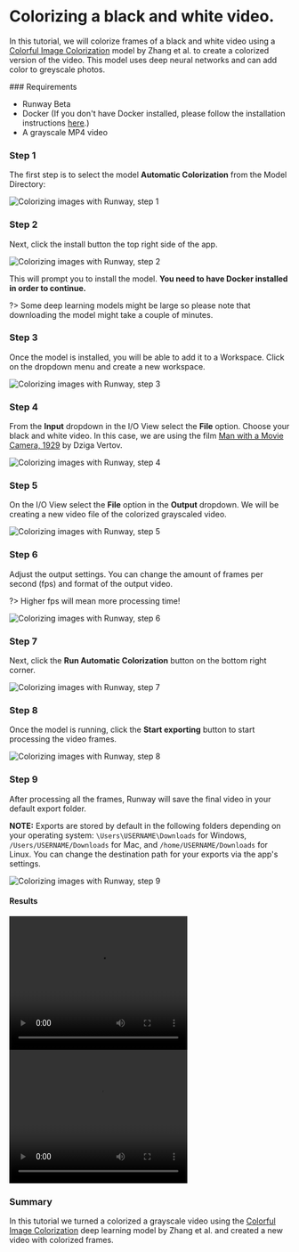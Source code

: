 # Colorizing a black and white video.

In this tutorial, we will colorize frames of a black and white video using a [Colorful Image Colorization](https://arxiv.org/abs/1603.08511) model by Zhang et al. to create a colorized version of the video. This model uses deep neural networks and can add color to greyscale photos.


### Requirements

- Runway Beta
- Docker (If you don't have Docker installed, please follow the installation instructions [here](/installation?id=download-docker).)
- A grayscale MP4 video

### Step 1

The first step is to select the model **Automatic Colorization** from the Model Directory:

![Colorizing images with Runway, step 1](https://runway.nyc3.digitaloceanspaces.com/documentation/tutorial_colorization/1_%20select_model.png)

### Step 2

Next, click the install button the top right side of the app.

![Colorizing images with Runway, step 2](https://runway.nyc3.digitaloceanspaces.com/documentation/tutorial_colorization/2_install_model.png)

This will prompt you to install the model. **You need to have Docker installed in order to continue.**

?> Some deep learning models might be large so please note that downloading the model might take a couple of minutes.

### Step 3

Once the model is installed, you will be able to add it to a Workspace. Click on the dropdown menu and create a new workspace.

![Colorizing images with Runway, step 3](https://runway.nyc3.digitaloceanspaces.com/documentation/tutorial_colorization/3_add_to_workspace.png)

### Step 4

From the **Input** dropdown in the I/O View select the **File** option. Choose your black and white video. In this case, we are using the film [Man with a Movie Camera, 1929](https://www.youtube.com/watch?v=R2hJGcD_Tc0) by Dziga Vertov.

![Colorizing images with Runway, step 4](https://runway.nyc3.digitaloceanspaces.com/documentation/tutorial_colorization/4_select_input_file.png)

### Step 5

On the I/O View select the **File** option in the **Output** dropdown. We will be creating a new video file of the colorized grayscaled video.

![Colorizing images with Runway, step 5](https://runway.nyc3.digitaloceanspaces.com/documentation/tutorial_colorization/5_select_output_file.png)

### Step 6

Adjust the output settings. You can change the amount of frames per second (fps) and format of the output video. 

?> Higher fps will mean more processing time!

![Colorizing images with Runway, step 6](https://runway.nyc3.digitaloceanspaces.com/documentation/tutorial_colorization/6_change_settings.png)

### Step 7

Next, click the **Run Automatic Colorization** button on the bottom right corner.

![Colorizing images with Runway, step 7](https://runway.nyc3.digitaloceanspaces.com/documentation/tutorial_colorization/7_run_model.png)

### Step 8

Once the model is running, click the **Start exporting** button to start processing the video frames.

![Colorizing images with Runway, step 8](https://runway.nyc3.digitaloceanspaces.com/documentation/tutorial_colorization/8_click_start_exporting.png)

### Step 9

After processing all the frames, Runway will save the final video in your default export folder.

<p class="note"><b>NOTE:</b> Exports are stored by default in the following folders depending on your operating system: <code>\Users\USERNAME\Downloads</code> for Windows, <code>/Users/USERNAME/Downloads</code> for Mac, and <code>/home/USERNAME/Downloads</code> for Linux. You can change the destination path for your exports via the app's settings.

![Colorizing images with Runway, step 9](https://runway.nyc3.digitaloceanspaces.com/documentation/tutorial_colorization/10_file_saved.png)

#### Results

<video width="320" height="240" controls>
  <source src="https://runway.nyc3.digitaloceanspaces.com/documentation/tutorial_colorization/Man%20with%20a%20Movie%20Camera(Dziga%20Vertov,%201929).mp4" type="video/mp4">
  Your browser does not support the video tag.
</video>

<video width="320" height="240" controls>
  <source src="https://runway.nyc3.digitaloceanspaces.com/documentation/tutorial_colorization/1546968375020.mp4" type="video/mp4">
  Your browser does not support the video tag.
</video>


### Summary

In this tutorial we turned a colorized a grayscale video using the [Colorful Image Colorization](https://arxiv.org/abs/1603.08511) deep learning model by Zhang et al. and created a new video with colorized frames.